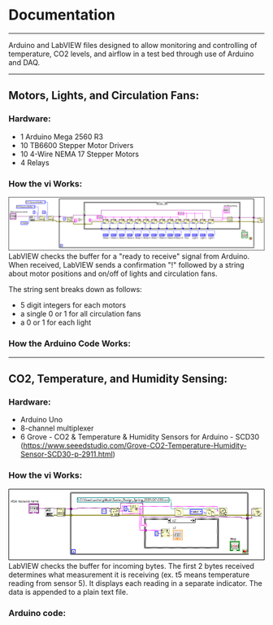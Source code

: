 # Documentation

***

Arduino and LabVIEW files designed to allow monitoring and controlling of temperature, CO2 levels, and airflow in a test bed through use of Arduino and DAQ.

***

## Motors, Lights, and Circulation Fans:

### Hardware:

- 1 Arduino Mega 2560 R3
- 10 TB6600 Stepper Motor Drivers
- 10 4-Wire NEMA 17 Stepper Motors
- 4 Relays

### How the vi Works:

![](/Images/SimultaneousControl.png)
LabVIEW checks the buffer for a "ready to receive" signal from Arduino.  When received, LabVIEW sends a confirmation "!" followed by a string about motor positions and on/off of lights and circulation fans.

The string sent breaks down as follows:
- 5 digit integers for each motors
- a single 0 or 1 for all circulation fans
- a 0 or 1 for each light

### How the Arduino Code Works:



***

## CO2, Temperature, and Humidity Sensing:

### Hardware:

- Arduino Uno
- 8-channel multiplexer
- 6 Grove - CO2 & Temperature & Humidity Sensors for Arduino - SCD30 (https://www.seeedstudio.com/Grove-CO2-Temperature-Humidity-Sensor-SCD30-p-2911.html)

### How the vi Works:
![](/Images/co2Readings.png)
LabVIEW checks the buffer for incoming bytes.  The first 2 bytes received determines what measurement it is receiving (ex. t5 means temperature reading from sensor 5).  It displays each reading in a separate indicator.  The data is appended to a plain text file.

### Arduino code:
